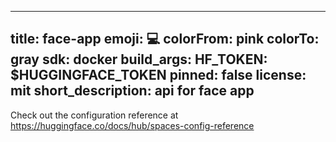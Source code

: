 
---
title: face-app
emoji: 💻
colorFrom: pink
colorTo: gray
sdk: docker
build_args:
  HF_TOKEN: $HUGGINGFACE_TOKEN
pinned: false
license: mit
short_description: api for face app
---

Check out the configuration reference at https://huggingface.co/docs/hub/spaces-config-reference